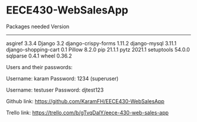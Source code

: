 # EECE430-WebSalesApp
Packages needed      Version
-------------------- -------
asgiref              3.3.4
Django               3.2 
django-crispy-forms  1.11.2
django-mysql         3.11.1
django-shopping-cart 0.1
Pillow               8.2.0
pip                  21.1.1
pytz                 2021.1
setuptools           54.0.0
sqlparse             0.4.1
wheel                0.36.2

Users and their passwords:

Username: karam  Password: 1234  (superuser)

Username: testuser Password: djtest123

Github link: https://github.com/KaramFH/EECE430-WebSalesApp

Trello link: https://trello.com/b/gTvqDalY/eece-430-web-sales-app

